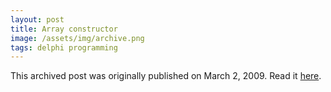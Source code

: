 ```yaml
---
layout: post
title: Array constructor
image: /assets/img/archive.png
tags: delphi programming
---
```

This archived post was originally published on March 2, 2009. Read it [here](/alex.ciobanu.org/indexd52d.html).
